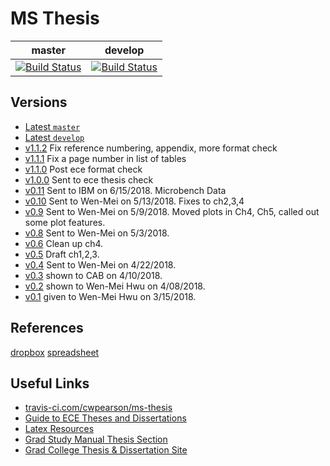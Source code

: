 # MS Thesis

| master | develop|
| -- | -- |
| [![Build Status](https://travis-ci.com/cwpearson/ms-thesis.svg?token=oXpZxp44qzps6HC63xis&branch=master)](https://travis-ci.com/cwpearson/ms-thesis) | [![Build Status](https://travis-ci.com/cwpearson/ms-thesis.svg?token=oXpZxp44qzps6HC63xis&branch=develop)](https://travis-ci.com/cwpearson/ms-thesis) |

## Versions

* [Latest `master`](https://storage.googleapis.com/cwpearson-ms-thesis/ecethesis_master.pdf)
* [Latest `develop`](https://storage.googleapis.com/cwpearson-ms-thesis/ecethesis_develop.pdf)
* [v1.1.2](https://storage.cloud.google.com/cwpearson-ms-thesis/ecethesis_v1.1.1.pdf) Fix reference numbering, appendix, more format check
* [v1.1.1](https://storage.cloud.google.com/cwpearson-ms-thesis/ecethesis_v1.1.1.pdf) Fix a page number in list of tables
* [v1.1.0](https://storage.cloud.google.com/cwpearson-ms-thesis/ecethesis_v1.1.0.pdf) Post ece format check
* [v1.0.0](https://storage.cloud.google.com/cwpearson-ms-thesis/ecethesis_v1.0.0.pdf) Sent to ece thesis check
* [v0.11](https://storage.cloud.google.com/cwpearson-ms-thesis/ecethesis_v0.11.pdf) Sent to IBM on 6/15/2018. Microbench Data
* [v0.10](https://storage.cloud.google.com/cwpearson-ms-thesis/ecethesis_v0.10.pdf) Sent to Wen-Mei on 5/13/2018. Fixes to ch2,3,4
* [v0.9](https://storage.cloud.google.com/cwpearson-ms-thesis/ecethesis_v0.9.pdf) Sent to Wen-Mei on 5/9/2018. Moved plots in Ch4, Ch5, called out some plot features.
* [v0.8](https://storage.cloud.google.com/cwpearson-ms-thesis/ecethesis_v0.8.pdf) Sent to Wen-Mei on 5/3/2018.
* [v0.6](https://storage.cloud.google.com/cwpearson-ms-thesis/ecethesis_v0.6.pdf) Clean up ch4.
* [v0.5](https://storage.cloud.google.com/cwpearson-ms-thesis/ecethesis_v0.5.pdf) Draft ch1,2,3.
* [v0.4](https://storage.cloud.google.com/cwpearson-ms-thesis/ecethesis_v0.4.pdf) Sent to Wen-Mei on 4/22/2018.
* [v0.3](https://storage.cloud.google.com/cwpearson-ms-thesis/ecethesis_v0.3.pdf) shown to CAB on 4/10/2018.
* [v0.2](https://storage.cloud.google.com/cwpearson-ms-thesis/ecethesis_v0.2.pdf) shown to Wen-Mei Hwu on 4/08/2018.
* [v0.1](https://storage.cloud.google.com/cwpearson-ms-thesis/ecethesis_v0.1.pdf) given to Wen-Mei Hwu on 3/15/2018.


## References

[dropbox](https://www.dropbox.com/home/research/library)
[spreadsheet](https://docs.google.com/spreadsheets/d/1GUxb7cs10_rtYfop1Kh68EDI8UsLvqtMwNE_sGqkqL4/edit#gid=2045760646)

## Useful Links

* [travis-ci.com/cwpearson/ms-thesis](https://travis-ci.com/cwpearson/ms-thesis)
* [Guide to ECE Theses and Dissertations](https://wiki.illinois.edu/wiki/display/ECEThesisReview/Guide+to+ECE+Theses+and+Dissertations)
* [Latex Resources](https://wiki.illinois.edu/wiki/display/ECEThesisReview/LaTeX+Resources)
* [Grad Study Manual Thesis Section](https://ece.illinois.edu/academics/grad/overview/thesis.asp)
* [Grad College Thesis & Dissertation Site](http://www.grad.illinois.edu/thesis)

